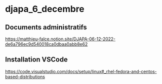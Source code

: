 # djapa_6_decembre

## Documents administratifs

https://matthieu-falce.notion.site/DJAPA-06-12-2022-de6a796ec9d540018ca0dbaa0abb8e62

## Installation VSCode

https://code.visualstudio.com/docs/setup/linux#_rhel-fedora-and-centos-based-distributions
